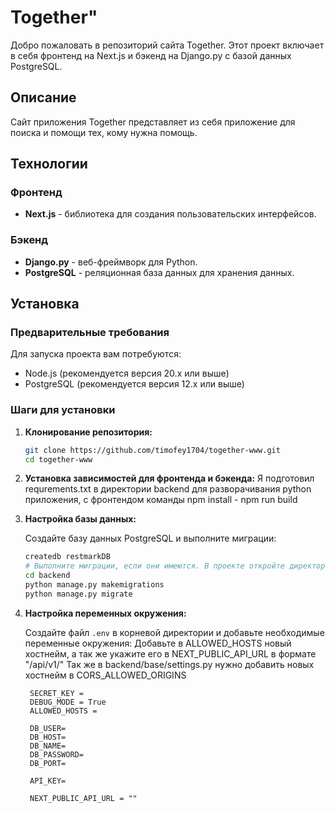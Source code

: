 # Together"

Добро пожаловать в репозиторий сайта Together. Этот проект включает в себя фронтенд на Next.js и бэкенд на Django.py с базой данных PostgreSQL.

## Описание

Сайт приложения Together представляет из себя приложение для поиска и помощи тех, кому нужна помощь.

## Технологии

### Фронтенд

- **Next.js** - библиотека для создания пользовательских интерфейсов.

### Бэкенд

- **Django.py** - веб-фреймворк для Python.
- **PostgreSQL** - реляционная база данных для хранения данных.

## Установка

### Предварительные требования

Для запуска проекта вам потребуются:

- Node.js (рекомендуется версия 20.x или выше)
- PostgreSQL (рекомендуется версия 12.x или выше)

### Шаги для установки

1. **Клонирование репозитория:**

   ```sh
   git clone https://github.com/timofey1704/together-www.git
   cd together-www
   ```

2. **Установка зависимостей для фронтенда и бэкенда:**
   Я подготовил requrements.txt в директории backend для разворачивания python приложения, с фронтендом команды npm install - npm run build

3. **Настройка базы данных:**

   Создайте базу данных PostgreSQL и выполните миграции:

   ```sh
   createdb restmarkDB
   # Выполните миграции, если они имеются. В проекте откройте директорию backend
   cd backend
   python manage.py makemigrations
   python manage.py migrate
   ```

4. **Настройка переменных окружения:**

   Создайте файл `.env` в корневой директории и добавьте необходимые переменные окружения:
   Добавьте в ALLOWED_HOSTS новый хостнейм, а так же укажите его в NEXT_PUBLIC_API_URL в формате "<hostname>/api/v1/"
   Так же в backend/base/settings.py нужно добавить новых хостнейм в CORS_ALLOWED_ORIGINS

   ```env
    SECRET_KEY =
    DEBUG_MODE = True
    ALLOWED_HOSTS =

    DB_USER=
    DB_HOST=
    DB_NAME=
    DB_PASSWORD=
    DB_PORT=

    API_KEY=

    NEXT_PUBLIC_API_URL = ""
   ```
